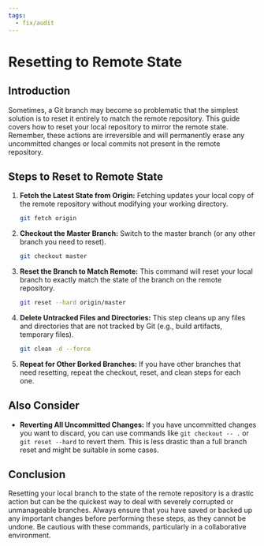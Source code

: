 ```yaml
---
tags:
  - fix/audit
---
```

# Resetting to Remote State

## Introduction
Sometimes, a Git branch may become so problematic that the simplest solution is to reset it entirely to match the remote repository. This guide covers how to reset your local repository to mirror the remote state. Remember, these actions are irreversible and will permanently erase any uncommitted changes or local commits not present in the remote repository.

## Steps to Reset to Remote State

1. **Fetch the Latest State from Origin:**
   Fetching updates your local copy of the remote repository without modifying your working directory.
   ```bash
   git fetch origin
   ```

2. **Checkout the Master Branch:**
   Switch to the master branch (or any other branch you need to reset).
   ```bash
   git checkout master
   ```

3. **Reset the Branch to Match Remote:**
   This command will reset your local branch to exactly match the state of the branch on the remote repository.
   ```bash
   git reset --hard origin/master
   ```

4. **Delete Untracked Files and Directories:**
   This step cleans up any files and directories that are not tracked by Git (e.g., build artifacts, temporary files).
   ```bash
   git clean -d --force
   ```

5. **Repeat for Other Borked Branches:**
   If you have other branches that need resetting, repeat the checkout, reset, and clean steps for each one.

## Also Consider
- **Reverting All Uncommitted Changes:**
  If you have uncommitted changes you want to discard, you can use commands like `git checkout -- .` or `git reset --hard` to revert them. This is less drastic than a full branch reset and might be suitable in some cases.

## Conclusion
Resetting your local branch to the state of the remote repository is a drastic action but can be the quickest way to deal with severely corrupted or unmanageable branches. Always ensure that you have saved or backed up any important changes before performing these steps, as they cannot be undone. Be cautious with these commands, particularly in a collaborative environment.
